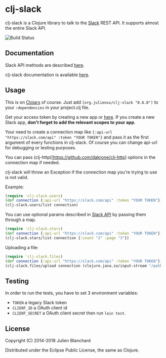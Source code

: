 # clj-slack

clj-slack is a Clojure library to talk to the [Slack](http://slack.com) REST API. It supports almost the entire Slack API.

![Build Status](https://travis-ci.org/julienXX/clj-slack.svg?branch=master)

## Documentation

Slack API methods are described [here](https://api.slack.com/methods).

clj-slack documentation is available [here](http://julienblanchard.com/clj-slack/).

## Usage

This is on [Clojars](https://clojars.org/org.julienxx/clj-slack) of course. Just add ```[org.julienxx/clj-slack "0.6.0"]``` to your ```:dependencies``` in your project.clj file.

Get your access token by creating a new app or [here](https://api.slack.com/custom-integrations/legacy-tokens). If you create a new Slack app, **don't forget to add the relevant scopes to your app**.

Your need to create a connection map like ```{:api-url "https://slack.com/api" :token "YOUR TOKEN"}``` and pass it as the first argument of every functions in clj-slack. Of course you can change api-url for debugging or testing purposes.

You can pass (clj-http)[https://github.com/dakrone/clj-http] options in the connection map if needed.

clj-slack will throw an Exception if the connection map you're trying to use is not valid.

Example:
```clojure
(require 'clj-slack.users)
(def connection {:api-url "https://slack.com/api" :token "YOUR TOKEN"})
(clj-slack.users/list connection)
```

You can use optional params described in [Slack API](https://api.slack.com/methods) by passing them through a map.
```clojure
(require 'clj-slack.stars)
(def connection {:api-url "https://slack.com/api" :token "YOUR TOKEN"})
(clj-slack.stars/list connection {:count "2" :page "3"})
```

Uploading a file:
```clojure
(require 'clj-slack.files)
(def connection {:api-url "https://slack.com/api" :token "YOUR TOKEN"})
(clj-slack.files/upload connection (clojure.java.io/input-stream "/path/to/file/file.ext") {:channels "CHANNEL_ID", :title "This is a file.})
```

## Testing

In order to run the tests, you have to set 3 environment variables:
- `TOKEN` a legacy Slack token
- `CLIENT_ID` a OAuth client id
- `CLIENT_SECRET` a OAuth client secret
then run `lein test`.

## License

Copyright (C) 2014-2018 Julien Blanchard

Distributed under the Eclipse Public License, the same as Clojure.
